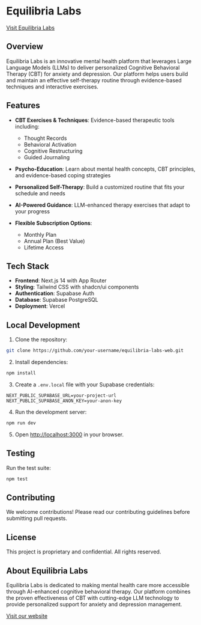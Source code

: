 # Equilibria Labs

[Visit Equilibria Labs](https://equilibrialabs.app)

## Overview

Equilibria Labs is an innovative mental health platform that leverages Large Language Models (LLMs) to deliver personalized Cognitive Behavioral Therapy (CBT) for anxiety and depression. Our platform helps users build and maintain an effective self-therapy routine through evidence-based techniques and interactive exercises.

## Features

- **CBT Exercises & Techniques**: Evidence-based therapeutic tools including:
  - Thought Records
  - Behavioral Activation
  - Cognitive Restructuring
  - Guided Journaling

- **Psycho-Education**: Learn about mental health concepts, CBT principles, and evidence-based coping strategies

- **Personalized Self-Therapy**: Build a customized routine that fits your schedule and needs

- **AI-Powered Guidance**: LLM-enhanced therapy exercises that adapt to your progress

- **Flexible Subscription Options**:
  - Monthly Plan
  - Annual Plan (Best Value)
  - Lifetime Access

## Tech Stack

- **Frontend**: Next.js 14 with App Router
- **Styling**: Tailwind CSS with shadcn/ui components
- **Authentication**: Supabase Auth
- **Database**: Supabase PostgreSQL
- **Deployment**: Vercel

## Local Development

1. Clone the repository:
```bash
git clone https://github.com/your-username/equilibria-labs-web.git
```

2. Install dependencies:
```bash
npm install
```

3. Create a `.env.local` file with your Supabase credentials:
```
NEXT_PUBLIC_SUPABASE_URL=your-project-url
NEXT_PUBLIC_SUPABASE_ANON_KEY=your-anon-key
```

4. Run the development server:
```bash
npm run dev
```

5. Open [http://localhost:3000](http://localhost:3000) in your browser.

## Testing

Run the test suite:
```bash
npm test
```

## Contributing

We welcome contributions! Please read our contributing guidelines before submitting pull requests.

## License

This project is proprietary and confidential. All rights reserved.

## About Equilibria Labs

Equilibria Labs is dedicated to making mental health care more accessible through AI-enhanced cognitive behavioral therapy. Our platform combines the proven effectiveness of CBT with cutting-edge LLM technology to provide personalized support for anxiety and depression management.

[Visit our website](https://equilibrialabs.app) 
